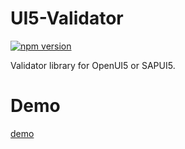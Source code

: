 # UI5-Validator

[![npm version](https://badge.fury.io/js/@learnin%2Fui5-validator.svg)](https://badge.fury.io/js/@learnin%2Fui5-validator)

Validator library for OpenUI5 or SAPUI5.

# Demo

<a href="https://learnin.github.io/ui5-validator/demo/" target="_blank">demo</a>

